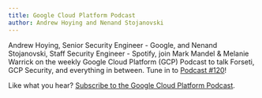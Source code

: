 ```yaml
---
title: Google Cloud Platform Podcast
author: Andrew Hoying and Nenand Stojanovski
---
```

Andrew Hoying, Senior Security Engineer - Google, and Nenand Stojanovski, Staff
Security Engineer - Spotify, join Mark Mandel & Melanie Warrick on the weekly
Google Cloud Platform (GCP) Podcast to talk Forseti, GCP Security, and everything
in between. Tune in to [Podcast #120](https://www.gcppodcast.com/post/episode-120-forseti-with-nenad-stojanovski-and-andrew-hoying/)!

Like what you hear? [Subscribe to the Google Cloud Platform Podcast](https://feeds.feedburner.com/GcpPodcast).
